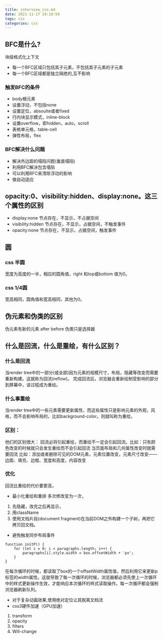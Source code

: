 ```yaml
---
title: interview_css.md
date: 2021-11-17 19:10:59
tags: css
categories: css
---
```

## BFC是什么?
块级格式化上下文
- 每一个BFC区域只包括其子元素，不包括其子元素的子元素
- 每一个BFC区域都是独立隔绝的,互不影响

### 触发BFC的条件
- body根元素
- 设置浮动，不包括none
- 设置定位，absoulte或者fixed
- 行内块显示模式，inline-block
- 设置overflow，即hidden，auto，scroll
- 表格单元格，table-cell
- 弹性布局，flex

### BFC解决什么问题
- 解决外边距的塌陷问题(垂直塌陷)
- 利用BFC解决包含塌陷
- 可以利用BFC来清除浮动的影响
- 做自动适应

## opacity:0、visibility:hidden、display:none。这三个属性的区别
- display:none 节点存在，不显示，不占据空间
- visibility:hidden 节点存在，不显示，占据空间，不触发事件
- opacity:none 节点存在，不显示，占据空间，触发事件

## 圆
### css 半圆
宽度为高度的一半，相应的圆角值，right 和top或bottom 值为0。
### css 1/4圆
宽高相同，圆角值和宽高相同，其他为0。

## 伪元素和伪类的区别
伪元素有新的元素 after before
伪类只是选择器

## 什么是回流，什么是重绘，有什么区别？
### 什么是回流
当render tree中的一部分(或全部)因为元素的规模尺寸，布局，隐藏等改变而需要重新构建。这就称为回流(reflow)。
完成回流后，浏览器会重新绘制受影响的部分到屏幕中，该过程成为重绘。
### 什么事重绘
当render tree中的一些元素需要更新属性，而这些属性只是影响元素的外观，风格，而不会影响布局的，比如background-color。则就叫称为重绘。
### 区别：
他们的区别很大：
回流必将引起重绘，而重绘不一定会引起回流。比如：只有颜色改变的时候就只会发生重绘而不会引起回流
当页面布局和几何属性改变时就需要回流
比如：添加或者删除可见的DOM元素，元素位置改变，元素尺寸改变——边距、填充、边框、宽度和高度，内容改变

### 优化
回流比重绘的代价要更高，
- 最小化重绘和重排 多次修改变为一次，
1. 先隐藏，改完之后再显示，
2. 用className
3. 使用文档片段(document fragment)在当前DOM之外构建一个子树，再把它拷贝回文档。
- 避免触发同步布局事件
```
function initP() {
    for (let i = 0; i < paragraphs.length; i++) {
        paragraphs[i].style.width = box.offsetWidth + 'px';
    }
}
```
在每次循环的时候，都读取了box的一个offsetWidth属性值，然后利用它来更新p标签的width属性。这就导致了每一次循环的时候，浏览器都必须先使上一次循环中的样式更新操作生效，才能响应本次循环的样式读取操作。每一次循环都会强制浏览器刷新队列。
- 对于复杂动画效果,使用绝对定位让其脱离文档流
- css3硬件加速（GPU加速）
1. transform
2. opacity
3. filters
4. Will-change
